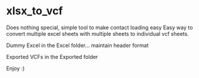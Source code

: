 # xlsx_to_vcf
Does nothing special, simple tool to make contact loading easy
Easy way to convert multiple excel sheets with multiple sheets to individual vcf sheets.



Dummy Excel in the Excel folder... maintain header format


Exported VCFs in the Exported folder

Enjoy :)
